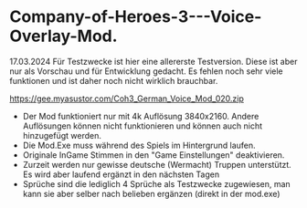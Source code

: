 # Company-of-Heroes-3---Voice-Overlay-Mod.
17.03.2024
Für Testzwecke ist hier eine allererste Testversion. Diese ist aber nur als Vorschau und für Entwicklung gedacht. Es fehlen noch sehr viele funktionen und ist daher noch nicht wirklich brauchbar.

https://gee.myasustor.com/Coh3_German_Voice_Mod_020.zip

- Der Mod funktioniert nur mit 4k Auflösung 3840x2160. Andere Auflösungen können nicht funktionieren und können auch nicht hinzugefügt werden. 
- Die Mod.Exe muss während des Spiels im Hintergrund laufen.
- Originale InGame Stimmen in den "Game Einstellungen" deaktivieren.
- Zurzeit werden nur gewisse deutsche (Wermacht) Truppen unterstützt. Es wird aber laufend ergänzt in den nächsten Tagen
- Sprüche sind die lediglich 4 Sprüche als Testzwecke zugewiesen, man kann sie aber selber nach belieben ergänzen (direkt in der mod.exe)
